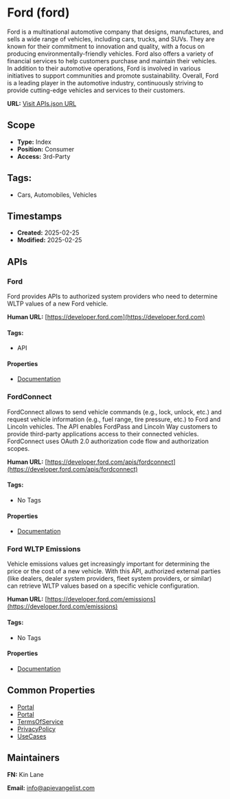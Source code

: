 # Ford (ford)
Ford is a multinational automotive company that designs, manufactures, and sells a wide range of vehicles, including cars, trucks, and SUVs. They are known for their commitment to innovation and quality, with a focus on producing environmentally-friendly vehicles. Ford also offers a variety of financial services to help customers purchase and maintain their vehicles. In addition to their automotive operations, Ford is involved in various initiatives to support communities and promote sustainability. Overall, Ford is a leading player in the automotive industry, continuously striving to provide cutting-edge vehicles and services to their customers.

**URL:** [Visit APIs.json URL](https://raw.githubusercontent.com/api-evangelist/ford/refs/heads/main/apis.yml)

## Scope

- **Type:** Index 
- **Position:** Consumer 
- **Access:** 3rd-Party 

## Tags:

 - Cars, Automobiles, Vehicles

## Timestamps

- **Created:** 2025-02-25 
- **Modified:** 2025-02-25 

## APIs

### Ford
Ford provides APIs to authorized system providers who need to determine WLTP values of a new Ford vehicle.

**Human URL:** [https://developer.ford.com](https://developer.ford.com)


#### Tags:

 - API

#### Properties

- [Documentation](https://developer.ford.com)
### FordConnect
FordConnect allows to send vehicle commands (e.g., lock, unlock, etc.) and request vehicle information (e.g., fuel range, tire pressure, etc.) to Ford and Lincoln vehicles. The API enables FordPass and Lincoln Way customers to provide third-party applications access to their connected vehicles. FordConnect uses OAuth 2.0 authorization code flow and authorization scopes.

**Human URL:** [https://developer.ford.com/apis/fordconnect](https://developer.ford.com/apis/fordconnect)


#### Tags:

 - No Tags

#### Properties

- [Documentation](https://developer.ford.com/apis/fordconnect)
### Ford WLTP Emissions
Vehicle emissions values get increasingly important for determining the price or the cost of a new vehicle. With this API, authorized external parties (like dealers, dealer system providers, fleet system providers, or similar) can retrieve WLTP values based on a specific vehicle configuration.

**Human URL:** [https://developer.ford.com/emissions](https://developer.ford.com/emissions)


#### Tags:

 - No Tags

#### Properties

- [Documentation](https://developer.ford.com/emissions)

## Common Properties

- [Portal](https://developer.ford.com/)
- [Portal](https://developer.ford.com/)
- [TermsOfService](https://www.ford.com/help/terms/)
- [PrivacyPolicy](https://www.ford.com/help/privacy/)
- [UseCases](https://developer.ford.com/use-cases)

## Maintainers

**FN:** Kin Lane

**Email:** info@apievangelist.com

